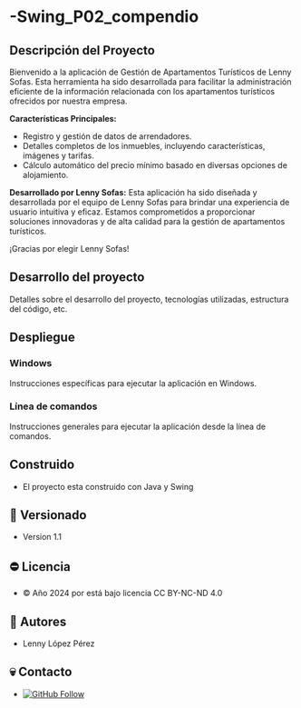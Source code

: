 # -Swing_P02_compendio

## Descripción del Proyecto

Bienvenido a la aplicación de Gestión de Apartamentos Turísticos de Lenny Sofas. Esta herramienta ha sido desarrollada para facilitar la administración eficiente de la información relacionada con los apartamentos turísticos ofrecidos por nuestra empresa.

**Características Principales:**
- Registro y gestión de datos de arrendadores.
- Detalles completos de los inmuebles, incluyendo características, imágenes y tarifas.
- Cálculo automático del precio mínimo basado en diversas opciones de alojamiento.

**Desarrollado por Lenny Sofas:**
Esta aplicación ha sido diseñada y desarrollada por el equipo de Lenny Sofas para brindar una experiencia de usuario intuitiva y eficaz. Estamos comprometidos a proporcionar soluciones innovadoras y de alta calidad para la gestión de apartamentos turísticos.

¡Gracias por elegir Lenny Sofas!

## Desarrollo del proyecto

Detalles sobre el desarrollo del proyecto, tecnologías utilizadas, estructura del código, etc.

## Despliegue

### Windows

Instrucciones específicas para ejecutar la aplicación en Windows.

### Línea de comandos

Instrucciones generales para ejecutar la aplicación desde la línea de comandos.

## Construido

- El proyecto esta construido con Java y Swing

## 🦶 Versionado

- Version 1.1

## ⛔ Licencia

- © Año 2024 por está bajo licencia CC BY-NC-ND 4.0

## 🤴 Autores

- Lenny López Pérez

## 💀 Contacto

- [![GitHub Follow](https://img.shields.io/badge/Connect-polodepelea-blue.svg?logo=Github&longCache=true&style=social&label=Follow)](https://github.com/polodepelea)
